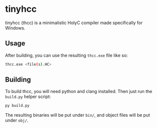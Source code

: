 # tinyhcc
tinyhcc (thcc) is a minimalistic HolyC compiler made specifically for Windows.
## Usage
After building, you can use the resulting `thcc.exe` file like so:
```sh
thcc.exe <file(s).HC>
```
## Building
To build thcc, you will need python and clang installed. Then just run the `build.py` helper script:
```sh
py build.py
```
The resulting binaries will be put under `bin/`, and object files will be put under `obj/`.
